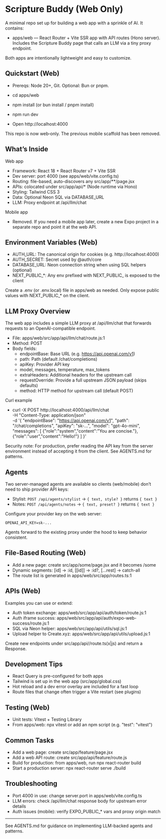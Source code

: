 # Scripture Buddy (Web Only)

A minimal repo set up for building a web app with a sprinkle of AI. It contains:

- apps/web — React Router + Vite SSR app with API routes (Hono server). Includes the Scripture Buddy page that calls an LLM via a tiny proxy endpoint.

Both apps are intentionally lightweight and easy to customize.

## Quickstart (Web)

- Prereqs: Node 20+, Git. Optional: Bun or pnpm.

- cd apps/web
- npm install (or bun install / pnpm install)
- npm run dev
- Open http://localhost:4000

This repo is now web‑only. The previous mobile scaffold has been removed.

## What’s Inside

Web app
- Framework: React 18 + React Router v7 + Vite SSR
- Dev server: port 4000 (see apps/web/vite.config.ts)
- Routing: file-based, auto-discovers any src/app/**/page.jsx
- APIs: colocated under src/app/api/* (Node runtime via Hono)
- Styling: Tailwind CSS 3
- Data: Optional Neon SQL via DATABASE_URL
- LLM: Proxy endpoint at /api/llm/chat

Mobile app
- Removed. If you need a mobile app later, create a new Expo project in a separate repo and point it at the web API.

## Environment Variables (Web)
- AUTH_URL: The canonical origin for cookies (e.g. http://localhost:4000)
- AUTH_SECRET: Secret used by @auth/core
- DATABASE_URL: Neon connection string when using SQL helpers (optional)
- NEXT_PUBLIC_*: Any env prefixed with NEXT_PUBLIC_ is exposed to the client

Create a .env (or .env.local) file in apps/web as needed. Only expose public values with NEXT_PUBLIC_* on the client.

## LLM Proxy Overview

The web app includes a simple LLM proxy at /api/llm/chat that forwards requests to an OpenAI-compatible endpoint.

- File: apps/web/src/app/api/llm/chat/route.js:1
- Method: POST
- Body fields:
  - endpointBase: Base URL (e.g. https://api.openai.com/v1)
  - path: Path (default /chat/completions)
  - apiKey: Provider API key
  - model, messages, temperature, max_tokens
  - extraHeaders: Additional headers for the upstream call
  - requestOverride: Provide a full upstream JSON payload (skips defaults)
  - method: HTTP method for upstream call (default POST)

Curl example
- curl -X POST http://localhost:4000/api/llm/chat \
  -H "Content-Type: application/json" \
  -d '{
    "endpointBase": "https://api.openai.com/v1",
    "path": "/chat/completions",
    "apiKey": "sk-...",
    "model": "gpt-4o-mini",
    "messages": [
      {"role":"system","content":"You are concise."},
      {"role":"user","content":"Hello!"}
    ]
  }'

Security note: For production, prefer reading the API key from the server environment instead of accepting it from the client. See AGENTS.md for patterns.

## Agents

Two server-managed agents are available so clients (web/mobile) don’t need to ship provider API keys:

- Stylist: `POST /api/agents/stylist` → `{ text, style? }` returns `{ text }`
- Notes: `POST /api/agents/notes` → `{ text, preset? }` returns `{ text }`

Configure your provider key on the web server:

```
OPENAI_API_KEY=sk-...
```

Agents forward to the existing proxy under the hood to keep behavior consistent.

## File-Based Routing (Web)

- Add a new page: create src/app/some/page.jsx and it becomes /some
- Dynamic segments: [id] → :id, [[id]] → :id?, [...rest] → catch-all
- The route list is generated in apps/web/src/app/routes.ts:1

## APIs (Web)

Examples you can use or extend:
- Auth token exchange: apps/web/src/app/api/auth/token/route.js:1
- Auth iframe success: apps/web/src/app/api/auth/expo-web-success/route.js:1
- SQL via Neon helper: apps/web/src/app/api/utils/sql.js:1
- Upload helper to Create.xyz: apps/web/src/app/api/utils/upload.js:1

Create new endpoints under src/app/api/<name>/route.ts(x|js) and return a Response.

## Development Tips

- React Query is pre-configured for both apps
- Tailwind is set up in the web app (src/app/global.css)
- Hot reload and a dev error overlay are included for a fast loop
- Route files that change often trigger a Vite restart (see plugins)

## Testing (Web)

- Unit tests: Vitest + Testing Library
- From apps/web: npx vitest or add an npm script (e.g. "test": "vitest")

## Common Tasks

- Add a web page: create src/app/feature/page.jsx
- Add a web API route: create src/app/api/feature/route.js
- Build for production: from apps/web, run npx react-router build
- Start a production server: npx react-router serve ./build

## Troubleshooting

- Port 4000 in use: change server.port in apps/web/vite.config.ts
- LLM errors: check /api/llm/chat response body for upstream error details
- Auth issues (mobile): verify EXPO_PUBLIC_* vars and proxy origin match

---

See AGENTS.md for guidance on implementing LLM-backed agents and patterns.
